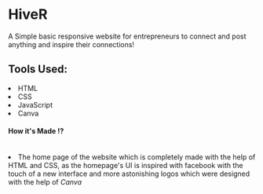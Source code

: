 # HiveR

A Simple basic responsive website for entrepreneurs to connect and post anything and inspire their connections!

## Tools Used: 
<li>HTML</li>
<li>CSS</li>
<li>JavaScript</li>
<li>Canva</li>


#### How it's Made !?
<br>
<li>The home page of the website which is completely made with the help of HTML and CSS, as the homepage's UI is inspired with facebook with the touch of a new interface and more astonishing logos which were designed with the help of <I>Canva</I></li>
